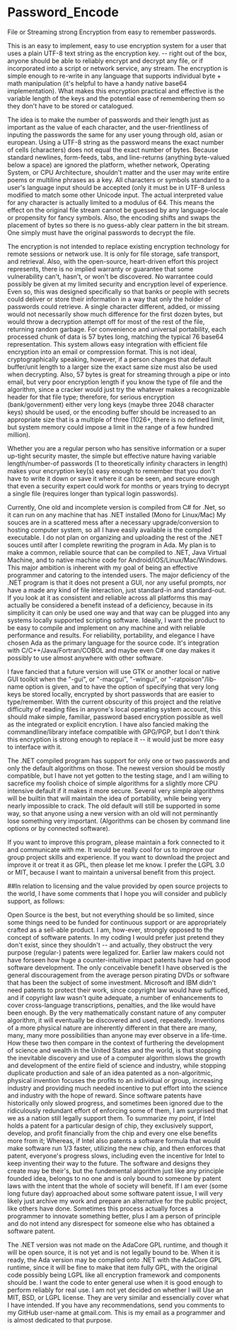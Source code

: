 # Password_Encode
File or Streaming strong Encryption from easy to remember passwords.

This is an easy to implement, easy to use encryption system for a user that uses a plain UTF-8
text string as the encryption key. -- right out of the box,
anyone should be able to reliably encrypt and decrypt any file, or if incorporated into a script
or network service, any stream. The encryption is simple enough to re-write in any language that
supports individual byte + math manipulation (it's helpful to have a handy native base64 implementation).
What makes this encryption practical and effective is the variable length of the keys and the potential
ease of remembering them so they don't have to be stored or catalogued.

The idea is to make the number
of passwords and their length just as important as the value of each character, and the user-frientliness
of inputing the passwords the same for any user young through old, asian or european. Using a UTF-8 string as
the password means the exact number of cells (characters) does not equal the exact number of bytes.
Because standard newlines, form-feeds, tabs, and line-returns (anything byte-valued below a space) are ignored
the platform, whether network, Operating System, or CPU Architecture, shouldn't matter and the user
may write entire poems or multiline phrases as a key.  All characters
or symbols standard to a user's language input should be accepted (only it must be in UTF-8 unless modified
to match some other Unicode input. The actual interpreted value for any character is actually limited to
a modulus of 64. This means the effect on the original file stream cannot be guessed by any language-locale
or propensity for fancy symbols. Also, the encoding shifts and swaps the placement of bytes so there is no
guess-ably clear pattern in the bit stream.  One simply must have the original passwords to decrypt the file.

The encryption is not intended to replace existing encryption technology for remote sessions or network use.
It is only for file storage, safe transport, and retrieval. Also, with the open-source, heart-driven effort
this project represents, there is no implied warranty or guarantee that some vulnerability can't, hasn't,
or won't be discovered.  No warrantee could possibly be given at my limited security and encryption
level of experience. Even so, this was designed specifically so that banks or people with secrets could deliver
or store their information in a way that only the holder of passwords could retrieve.  A single character
different, added, or missing would not necessarily show much difference for the first dozen bytes, but would
throw a decryption attempt off for most of the rest of the file, returning random garbage. For convenience
and universal portability, each processed chunk of data is 57 bytes long, matching the typical 76 base64 representation.
This system allows easy integration with efficient file encryption into an email or compression format.
This is not ideal, cryptographically speaking, however, if a person changes that default buffer/unit
length to  a larger size the exact same size must also be used when decrypting.  Also, 57 bytes is great
for streaming through a pipe or into email, but very poor encryption length if you know the type of file
and the algorithm, since a cracker would just try the whatever makes a recognizable header for that file type;
therefore, for serious encryption (bank/government) either very long keys (maybe three 2048 character keys) should
be used, or the encoding buffer should be increased to an appropriate size that is a multiple of three
(1026+, there is no defined limit, but
system memory could impose a limit in the range of a few hundred million).

Whether you are a regular person who has sensitive information or a super up-tight security master,
the simple but effective nature having variable length/number-of passwords (1 to theoretically infinity
characters in length) makes your encryption key(s) easy enough to remember that you don't have
to write it down or save it where it can be seen,
and secure enough that even a security expert could work for months or years
trying to decrypt a single file (requires longer than typical login passwords). 

Currently, One old and incomplete version is compiled from C# for .Net, so it can run on any machine that has .NET
installed (Mono for Linux/Mac) My souces are in a scattered mess after a necessary upgrade/conversion
to hosting computer system, so all I have easily available is the compiled executable. I do not
plan on organizing and uploading the rest of the .NET souces until after I complete rewriting the
program in Ada. My plan is to make a common, reliable source that can be compiled to .NET,
Java Virtual Machine, and to native machine code for Android/iOS/Linux/Mac/Windows. This major ambition is
inherent with my goal of being an effective programmer and catoring to the intended users.  The major
deficiency of the .NET program is that it does not present a GUI, nor any useful prompts, nor have
a made any kind of file interaction, just standard-in and standard-out.  If you look at it as consistent and reliable
across all platforms this may actually be considered a benefit instead of a deficiency, because
in its simplicity it can only be used one way and that way can be plugged into any systems locally
supported scripting software.  Ideally, I want the product to be easy to compile and implement on any machine
and with reliable performance and results.  For reliability, portability, and elegance I have chosen Ada as
the primary language for the source code.  It's integration with C/C++/Java/Fortran/COBOL and maybe
even C# one day makes it possibly to use almost anywhere with other software.

I fave fancied that a future version will use GTK or another local or native GUI toolkit when the
"-gui", or "-macgui", "-wingui", or "-ratpoison"/lib-name 
option is given, and to have the option of specifying that very long keys be stored locally, encrypted by short
passwords that are easier to type/remember.  With the current obscurity of this project and the
relative difficulty of reading files in anyone's local operating system account, this should make simple,
familiar, password based encryption possible as well as the integrated or explicit encrytion. I
have also fancied making the commandline/library inteface compatible with GPG/PGP, but I don't think
this encryption is strong enough to replace it -- it would just be more easy to interface with it.

The .NET compiled program has support for only one or two passwords and only the default algorithms on those.
The newest version should be mostly compatible, but I have not yet gotten to the testing stage,
and I am willing to sacrefice my foolish choice of simple algorithms for a slightly more CPU intensive default
if it makes it more secure.  Several very simple algorithms will be builtin that will maintain the idea
of portability, while being very nearly impossible to crack.  The old default will still be supported
in some way, so that anyone using a new version with an old will not perminantly lose something very important.
(Algorithms can be chosen by command line options or by connected software).

If you want to improve this program, please maintain a fork connected to it and communicate with
me.  It would be really cool for us to improve our group project skills and experience.
If you want to download the project and improve it or treat it as GPL, then please let me know.
I prefer the LGPL 3.0 or MIT, because I want to maintain a universal benefit from this project.

##In relation to licensing and the value provided by open source projects to the world, I have some
comments that I hope you will consider and publicly support, as follows:

Open Source is the best, but not everything should be so limited, since some things need to be funded
for continuous support or are appropriately crafted as a sell-able product.  I am, how-ever, strongly
opposed to the concept of software patents.  In my coding I would prefer just pretend they don't
exist, since they shouldn't -- and actually, they obstruct the very purpose (regular-) patents were
legalized for.  Earlier law makers could not have forseen how huge a counter-intuitive impact patents
have had on good software development.  The only conceivable benefit I have observed is the general
discouragement from the average person pirating DVDs or software that has been the subject of some
investment.  Microsoft and IBM didn't need patents to protect their work, since copyright law
would have sufficed, and if copyright law wasn't quite adequate, a number of enhancements to cover
cross-language transcriptions, penalties, and the like would have been enough.  By the very mathematically
constant nature of any computer algorithm, it will eventually be discovered and used, repeatedly.  Inventions
of a more physical nature are inherently different in that there are many, many, many more possibilities
than anyone may ever observe in a life-time.  How these two then compare in the context of furthering
the development
of science and wealth in the United States and the world, is that stopping the inevitable discovery
and use of a computer algorithm slows the growth and development of the entire field of science and industry,
while stopping duplicate production and sale of an idea patented as a non-algoritmic, physical invention
focuses the profits to an individual or group, increasing industry and providing much needed incentive
to put effort into the science and industry with the hope of reward.  Since software patents have
historically only slowed progress, and sometimes been ignored due to the ridiculously redundant effort
of enforcing some of them, I am surprised that we as a nation still legally support them.  To summarize
my point, if Intel holds a patent for a particular design of chip, they exclusively support, develop,
and profit financially from the chip and every one else benefits more from it; Whereas, if Intel also
patents a software formula that would make software run 1/3 faster, utilizing the new chip, and then
enforces that patent, everyone's progress slows, including even the incentive for Intel to keep inventing their
way to the future.  The software and designs they create may be their's, but the fundemental algorithm just like any
principle founded idea, belongs to no one and is only bound to someone by patent laws with the intent
that the whole of society will benefit.
If I am ever (some long future day)
approached about some software patent issue, I will very likely just archive my work and prepare an
alternative for the public project, like others have done.  Sometimes this process actually forces
a programmer to innovate something better, plus I am a person of principle and do not intend any
disrespect for someone else who has obtained a software patent.

The .NET version was not made on the AdaCore GPL runtime, and though it will be open source, it
is not yet and is not legally bound to be.  When it is ready, the Ada version may be compiled onto
.NET with the AdaCore GPL runtime, since it will be fine to make that item fully GPL, with the original
code possibly being LGPL like all encryption framework and components should be.
I want the code to enter general use when it is good enough to perform reliably for real use.
I am not yet decided on whether I will Use an MIT, BSD, or LGPL license.  They are very
similar and essencially cover what I have intended.  If you have any recommendations, send you comments
to my GitHub user-name at gmail.com.  This is my email as a programmer and is almost dedicated to that purpose.














